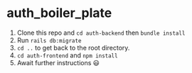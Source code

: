 # auth_boiler_plate

1. Clone this repo and `cd auth-backend` then `bundle install` 
2. Run `rails db:migrate` 
3. `cd ..` to get back to the root directory. 
4. `cd auth-frontend` and `npm install` 
5. Await further instructions 😃 
